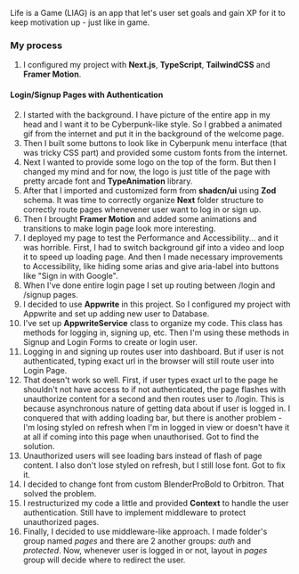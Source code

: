 Life is a Game (LIAG) is an app that let's user set goals and gain XP for it to keep motivation up - just like in game.

### My process

1. I configured my project with **Next.js**, **TypeScript**, **TailwindCSS** and **Framer Motion**.

#### Login/Signup Pages with Authentication

2. I started with the background. I have picture of the entire app in my head and I want it to be Cyberpunk-like style. So I grabbed a animated gif from the internet and put it in the background of the welcome page.
3. Then I built some buttons to look like in Cyberpunk menu interface (that was tricky CSS part) and provided some custom fonts from the internet.
4. Next I wanted to provide some logo on the top of the form. But then I changed my mind and for now, the logo is just title of the page with pretty arcade font and **TypeAnimation** library.
5. After that I imported and customized form from **shadcn/ui** using **Zod** schema. It was time to correctly organize **Next** folder structure to correctly route pages whenevener user want to log in or sign up.
6. Then I brought **Framer Motion** and added some animations and transitions to make login page look more interesting.
7. I deployed my page to test the Performance and Accessibility... and it was horrible. First, I had to switch background gif into a video and loop it to speed up loading page. And then I made necessary improvements to Accessibility, like hiding some arias and give aria-label into buttons like "Sign in with Google".
8. When I've done entire login page I set up routing between /login and /signup pages.
9. I decided to use **Appwrite** in this project. So I configured my project with Appwrite and set up adding new user to Database.
10. I've set up **AppwriteService** class to organize my code. This class has methods for logging in, signing up, etc. Then I'm using these methods in Signup and Login Forms to create or login user.
11. Logging in and signing up routes user into dashboard. But if user is not authenticated, typing exact url in the browser will still route user into Login Page.
12. That doesn't work so well. First, if user types exact url to the page he shouldn't not have access to if not authenticated, the page flashes with unauthorize content for a second and then routes user to /login. This is because asynchronous nature of getting data about if user is logged in. I conquered that with adding loading bar, but there is another problem - I'm losing styled on refresh when I'm in logged in view or doesn't have it at all if coming into this page when unauthorised. Got to find the solution.
13. Unauthorized users will see loading bars instead of flash of page content. I also don't lose styled on refresh, but I still lose font. Got to fix it.
14. I decided to change font from custom BlenderProBold to Orbitron. That solved the problem.
15. I restructurized my code a little and provided **Context** to handle the user authentication. Still have to implement middleware to protect unauthorized pages.
16. Finally, I decided to use middleware-like approach. I made folder's group named _pages_ and there are 2 another groups: _auth_ and _protected_. Now, whenever user is logged in or not, layout in _pages_ group will decide where to redirect the user.
